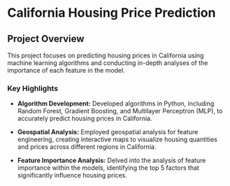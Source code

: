 # California Housing Price Prediction

## Project Overview

This project focuses on predicting housing prices in California using machine learning algorithms and conducting in-depth analyses of the importance of each feature in the model.

### Key Highlights

- **Algorithm Development:** Developed algorithms in Python, including Random Forest, Gradient Boosting, and Multilayer Perceptron (MLP), to accurately predict housing prices in California.

- **Geospatial Analysis:** Employed geospatial analysis for feature engineering, creating interactive maps to visualize housing quantities and prices across different regions in California.

- **Feature Importance Analysis:** Delved into the analysis of feature importance within the models, identifying the top 5 factors that significantly influence housing prices. 
